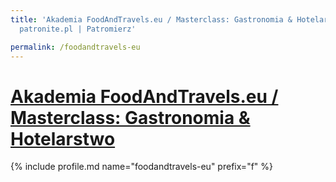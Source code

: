 ```yaml
---
title: 'Akademia FoodAndTravels.eu / Masterclass: Gastronomia & Hotelarstwo | Statystyki
  patronite.pl | Patromierz'

permalink: /foodandtravels-eu
---
```


# [Akademia FoodAndTravels.eu / Masterclass: Gastronomia & Hotelarstwo](https://patronite.pl/foodandtravels-eu)

{% include profile.md name="foodandtravels-eu" prefix="f" %}
